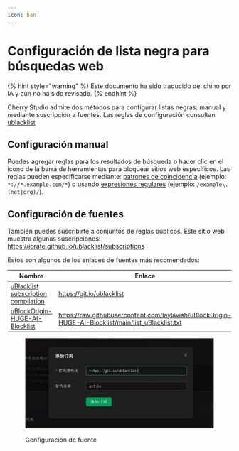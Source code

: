 ```yaml
---
icon: ban
---
```

# Configuración de lista negra para búsquedas web


{% hint style="warning" %}
Este documento ha sido traducido del chino por IA y aún no ha sido revisado.
{% endhint %}




Cherry Studio admite dos métodos para configurar listas negras: manual y mediante suscripción a fuentes. Las reglas de configuración consultan [ublacklist](https://github.com/iorate/ublacklist)

## Configuración manual

Puedes agregar reglas para los resultados de búsqueda o hacer clic en el icono de la barra de herramientas para bloquear sitios web específicos. Las reglas pueden especificarse mediante: [patrones de coincidencia](https://developer.mozilla.org/zh-CN/docs/mozilla/add-ons/webextensions/match_patterns) (ejemplo: `*://*.example.com/*`) o usando [expresiones regulares](https://developer.mozilla.org/zh-CN/docs/web/javascript/guide/regular_expressions) (ejemplo: `/example\.(net|org)/`).

## Configuración de fuentes

También puedes suscribirte a conjuntos de reglas públicos. Este sitio web muestra algunas suscripciones:\
https://iorate.github.io/ublacklist/subscriptions

Estos son algunos de los enlaces de fuentes más recomendados:

| Nombre                                                                                                    | Enlace                                                                                                   | Tipo        |
| --------------------------------------------------------------------------------------------------------- | -------------------------------------------------------------------------------------------------------- | ----------- |
| [uBlacklist subscription compilation](https://github.com/eallion/uBlacklist-subscription-compilation)     | https://git.io/ublacklist                                                                                | Chino       |
| [uBlockOrigin-HUGE-AI-Blocklist](https://github.com/laylavish/uBlockOrigin-HUGE-AI-Blocklist)             | https://raw.githubusercontent.com/laylavish/uBlockOrigin-HUGE-AI-Blocklist/main/list_uBlacklist.txt      | Generado por IA |

<figure><img src="../.gitbook/assets/blacklist1.jpg" alt=""><figcaption><p>Configuración de fuente</p></figcaption></figure>